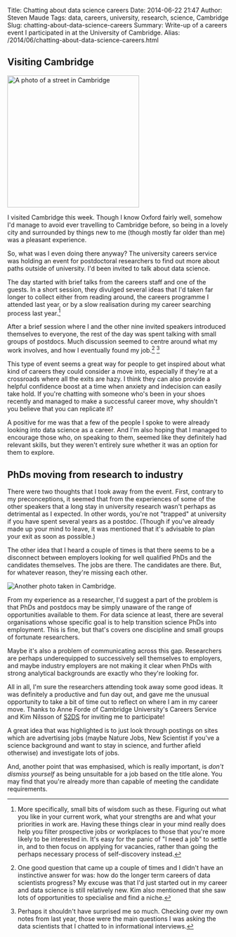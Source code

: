 Title: Chatting about data science careers
Date: 2014-06-22 21:47
Author: Steven Maude
Tags: data, careers, university, research, science, Cambridge
Slug: chatting-about-data-science-careers
Summary: Write-up of a careers event I participated in at the University of Cambridge.
Alias: /2014/06/chatting-about-data-science-careers.html

## Visiting Cambridge

<img class="article-image" src="{filename}/images/Cambridge_1.jpg" alt="A photo of a street in Cambridge" width=300>

I visited Cambridge this week. Though I know Oxford fairly well, somehow
I'd manage to avoid ever travelling to Cambridge before, so being in a
lovely city and surrounded by things new to me (though mostly far older
than me) was a pleasant experience.

So, what was I even doing there anyway? The university careers service
was holding an event for postdoctoral researchers to find out more about
paths outside of university. I'd been invited to talk about data
science.

The day started with brief talks from the careers staff and one of the
guests. In a short session, they divulged several ideas that I'd taken
far longer to collect either from reading around, the careers programme
I attended last year, or by a slow realisation during my career
searching process last year.[^1]

After a brief session where I and the other nine invited speakers
introduced themselves to everyone, the rest of the day was spent talking
with small groups of postdocs. Much discussion seemed to centre around
what my work involves, and how I eventually found my job.[^2] [^3]

[//]: # (Footnote styling needs tidying, maybe [1][2]?)

This type of event seems a great way for people to get inspired about
what kind of careers they could consider a move into, especially if
they're at a crossroads where all the exits are hazy. I think they can
also provide a helpful confidence boost at a time when anxiety and
indecision can easily take hold. If you're chatting with someone who's
been in your shoes recently and managed to make a successful career
move, why shouldn't you believe that you can replicate it?

A positive for me was that a few of the people I spoke to were already
looking into data science as a career. And I'm also hoping that I
managed to encourage those who, on speaking to them, seemed like they
definitely had relevant skills, but they weren't entirely sure whether
it was an option for them to explore.

## PhDs moving from research to industry

There were two thoughts that I took away from the event. First, contrary
to my preconceptions, it seemed that from the experiences of some of the
other speakers that a long stay in university research wasn't perhaps as
detrimental as I expected. In other words, you're not "trapped" at
university if you have spent several years as a postdoc. (Though if
you've already made up your mind to leave, it was mentioned that it's
advisable to plan your exit as soon as possible.)

The other idea that I heard a couple of times is that there seems to be
a disconnect between employers looking for well qualified PhDs and the
candidates themselves. The jobs are there. The candidates are there.
But, for whatever reason, they're missing each other.

<img class="article-image" src="{filename}/images/Cambridge_2.jpg" alt="Another photo taken in Cambridge.">

From my experience as a researcher, I'd suggest a part of the problem is
that PhDs and postdocs may be simply unaware of the range of
opportunities available to them. For data science at least, there are
several organisations whose specific goal is to help transition science
PhDs into employment. This is fine, but that's covers one discipline and
small groups of fortunate researchers.

Maybe it's also a problem of communicating across this gap. Researchers
are perhaps underequipped to successively sell themselves to employers,
and maybe industry employers are not making it clear when PhDs with
strong analytical backgrounds are exactly who they're looking for.

All in all, I'm sure the researchers attending took away some good
ideas. It was definitely a productive and fun day out, and gave me the
unusual opportunity to take a bit of time out to reflect on where I am
in my career move. Thanks to Anne Forde of Cambridge University's
Careers Service and Kim Nilsson of [S2DS](http://s2ds.org/) for inviting
me to participate!

[^1]: More specifically, small bits of wisdom such as
these. Figuring out what you like in your current work, what your
strengths are and what your priorities in work are. Having these things
clear in your mind really does help you filter prospective jobs or
workplaces to those that you're more likely to be interested in. It's
easy for the panic of "I need a job" to settle in, and to then focus on
applying for vacancies, rather than going the perhaps necessary process
of self-discovery instead.

A great idea that was highlighted is to just look through postings on
sites which are advertising jobs (maybe Nature Jobs, New Scientist if
you've a science background and want to stay in science, and further
afield otherwise) and investigate lots of jobs.

And, another point that was emphasised, which is really important, is
*don't dismiss yourself* as being unsuitable for a job based on the
title alone. You may find that you're already more than capable of
meeting the candidate requirements.

[^2]: One good question that came up a couple of times
and I didn't have an instinctive answer for was: how do the longer term
careers of data scientists progress? My excuse was that I'd just started
out in my career and data science is still relatively new. Kim also
mentioned that she saw lots of opportunities to specialise and find a
niche.

[^3]: Perhaps it shouldn't have surprised me so much.
Checking over my own notes from last year, those were the main questions
I was asking the data scientists that I chatted to in informational
interviews.
